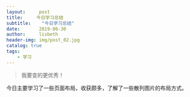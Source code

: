 ```yaml
---
layout:     post
title:     今日学习总结
subtitle:    "今日学习总结"
date:       2019-06-30
author:     lisbeth
header-img: img/post_02.jpg
catalog: true
tags:
    - 学习
---
```

>我要变的更优秀！

今日主要学习了一些页面布局，收获颇多，了解了一些散列图片的布局方式。
